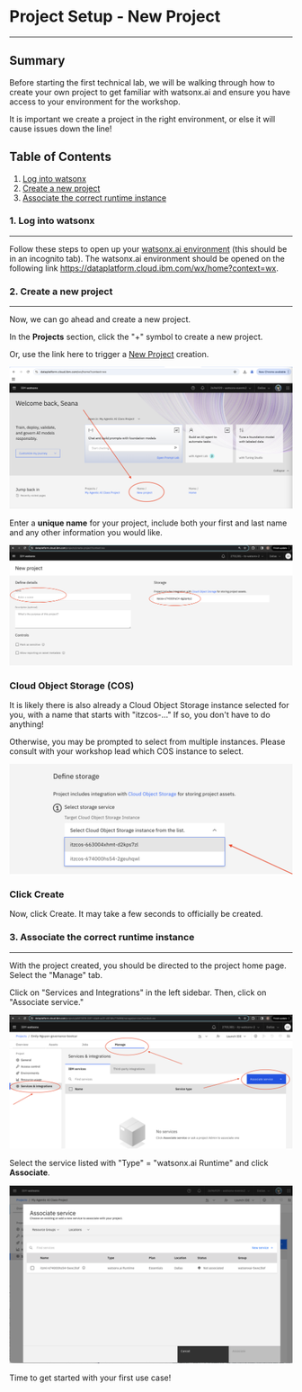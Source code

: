 # Project Setup - New Project
---
## Summary
Before starting the first technical lab, we will be walking through how to create your own project to get familiar with watsonx.ai and ensure you have access to your environment for the workshop. 

It is important we create a project in the right environment, or else it will cause issues down the line!

## Table of Contents

  1. [Log into watsonx](#log-in-to-watsonx)
  2. [Create a new project](#new-project) 
  3. [Associate the correct runtime instance](#runtime-instance)

### 1. Log into watsonx<a name="log-in-to-watsonx"></a>
---
Follow these steps to open up your [watsonx.ai environment](/environment-setup/access-env.md#watsonxai-environment)  (this should be in an incognito tab). The watsonx.ai environment should be opened on the following link https://dataplatform.cloud.ibm.com/wx/home?context=wx. 

### 2. Create a new project<a name="new-project"></a>
---
Now, we can go ahead and create a new project. 

In the **Projects** section, click the "+" symbol to create a new project.
 
Or, use the link here to trigger a [New Project](https://dataplatform.cloud.ibm.com/projects/new-project?context=wx) creation.

![create-new-project](assets/create-new-project.png)

Enter a **unique name** for your project, include both your first and last name and any other information you would like.

![unique-name](assets/unique-name.png)

### Cloud Object Storage (COS)
It is likely there is also already a Cloud Object Storage instance selected for you, with a name that starts with "itzcos-..." If so, you don't have to do anything! 

Otherwise, you may be prompted to select from multiple instances. Please consult with your workshop lead which COS instance to select.

![select-instance](assets/select-instance.png)

### Click Create
Now, click Create. It may take a few seconds to officially be created.

### 3. Associate the correct runtime instance<a name="runtime-instance"></a>
---
With the project created, you should be directed to the project home page. Select the "Manage" tab.

Click on "Services and Integrations" in the left sidebar. Then, click on "Associate service."

![manage-tab](assets/manage-tab.png)

Select the service listed with "Type" = "watsonx.ai Runtime" and click **Associate**. 

![select-runtime-service](assets/select-runtime-service.png)



Time to get started with your first use case!
